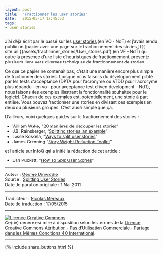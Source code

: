 ```yaml
---
layout: post
title:  "Fractionner les user stories"
date:   2015-05-17 17:45:53
tags: 
- user stories
---
```


J’ai déjà écrit par le passé sur les [user stories](http://blog.gdinwiddie.com/2009/09/13/using-user-stories/) (en VO - NdT) et j’avais rendu public un [papier avec une page sur le fractionnement des stories,]({{ site.url }}assets/fractionner_stories/User_stories.pdf) (en VF - NdT) qui outre la présence d’une liste d’heuristiques de fractionnement, présente plusieurs liens vers diverses techniques de fractionnement de stories.

Ce que ce papier ne contenait pas, c’était une manière encore plus simple de fractionner des stories.  Lorsque nous faisons du développement piloté par les tests d’acceptance (DPTA pour l’acronyme ou ATDD pour l’acronyme plus répandu - en vo - pour acceptance test driven development - NdT), nous faisons des exemples illustrant la fonctionnalité souhaitée pour le logiciel. Chacun de ces exemples est, potentiellement, une storie à part entière. Vous pouvez fractionner une stories en divisant ces exemples en deux ou plusieurs groupes. C’est aussi simple que ça.

D’ailleurs, voici quelques guides sur le fractionnement des stories :

* William Wake, "[20 manières de découper les stories](http://wiki.ayeba.fr/20+mani%C3%A8res+de+d%C3%A9couper+les+stories)”
* J.B. Rainsberger, “[Splitting stories: an example](http://jbrains.ca/permalink/5)”
* Lasse Koskela, “[Ways to split user stories](http://lassekoskela.com/thoughts/7/ways-to-split-user-stories/)”
* James Grenning “[Story Weight Reduction Toolkit](http://www.renaissancesoftware.net/blog/archives/48)”

et l’article sur InfoQ qui a initié la rédaction de cet article :

* Dan Puckett, “[How To Split User Stories](http://www.infoq.com/news/2011/04/how-to-split-user-stories)“

---
Auteur : [George Dinwiddie](http://blog.gdinwiddie.com/about/)  
Source : [Splitting User Stories](http://blog.gdinwiddie.com/2011/05/01/splitting-user-stories/)  
Date de parution originale : 1 Mai 2011  

---
Traducteur : [Nicolas Mereaux](http://www.les-traducteurs-agiles.org/traducteurs/)  
Date de traduction : 17/05/2015  

---

<a rel="license" href="http://creativecommons.org/licenses/by-nc-sa/4.0/"><img alt="Licence Creative Commons" style="border-width:0" src="http://i.creativecommons.org/l/by-nc-sa/4.0/88x31.png" /></a><br />Ce(tte) oeuvre est mise à disposition selon les termes de la <a rel="license" href="http://creativecommons.org/licenses/by-nc-sa/4.0/">Licence Creative Commons Attribution - Pas d'Utilisation Commerciale - Partage dans les Mêmes Conditions 4.0 International</a>.

---

{% include share_buttons.html %}
